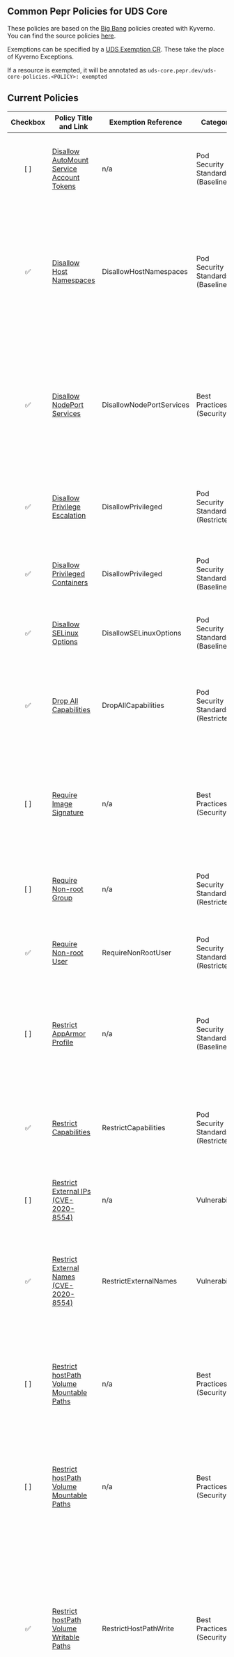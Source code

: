 ## Common Pepr Policies for UDS Core

These policies are based on the [Big Bang](https://p1.dso.mil/services/big-bang) policies created with Kyverno. You can find the source policies [here](https://repo1.dso.mil/big-bang/product/packages/kyverno-policies).

Exemptions can be specified by a [UDS Exemption CR](../operator/README.md). These take the place of Kyverno Exceptions.

If a resource is exempted, it will be annotated as `uds-core.pepr.dev/uds-core-policies.<POLICY>: exempted`

## Current Policies

| Checkbox | Policy Title and Link                                                                                                                                                                    | Exemption Reference | Category                            | Severity | Subject             | Description                                                                                                                                                                                                                                                                                                                                                                                                                                        |
| :------: | ---------------------------------------------------------------------------------------------------------------------------------------------------------------------------------------- | -------- | ----------------------------------- | -------- | ------------------- | -------------------------------------------------------------------------------------------------------------------------------------------------------------------------------------------------------------------------------------------------------------------------------------------------------------------------------------------------------------------------------------------------------------------------------------------------- |
|   [ ]    | [Disallow AutoMount Service Account Tokens](https://repo1.dso.mil/big-bang/product/packages/kyverno-policies/-/blob/main/chart/templates/disallow-auto-mount-service-account-token.yaml) | n/a | Pod Security Standards (Baseline)   | high     | Pod, ServiceAccount | Auto-mounting of Kubernetes API credentials is not ideal in all circumstances. This policy finds Pods and Service Accounts that automount kubernetes api credentials.                                                                                                                                                                                                                                                                                |
|    ✅    | [Disallow Host Namespaces](https://repo1.dso.mil/big-bang/product/packages/kyverno-policies/-/blob/main/chart/templates/disallow-host-namespaces.yaml) | DisallowHostNamespaces | Pod Security Standards (Baseline)   | high     | Pod                 | Host namespaces (Process ID namespace, Inter-Process Communication namespace, and network namespace) allow access to shared information and can be used to elevate privileges. Pods should not be allowed access to host namespaces. This policy ensures fields which make use of these host namespaces are set to `false`.                                                                                                                        |
|    ✅    | [Disallow NodePort Services](https://repo1.dso.mil/big-bang/product/packages/kyverno-policies/-/blob/main/chart/templates/disallow-nodeport-services.yaml) | DisallowNodePortServices | Best Practices (Security)           | medium   | Service             | A Kubernetes Service of type NodePort uses a host port to receive traffic from any source. A NetworkPolicy cannot be used to control traffic to host ports. Although NodePort Services can be useful, their use must be limited to Services with additional upstream security checks. This policy validates that any new Services do not use the `NodePort` type.                                                                                  |
|    ✅    | [Disallow Privilege Escalation](https://repo1.dso.mil/big-bang/product/packages/kyverno-policies/-/blob/main/chart/templates/disallow-privilege-escalation.yaml) | DisallowPrivileged | Pod Security Standards (Restricted) | high     | Pod                 | Privilege escalation, such as via set-user-ID or set-group-ID file mode, should not be allowed. This policy ensures the `allowPrivilegeEscalation` fields are either undefined or set to `false`.                                                                                                                                                                                                                                                  |
|    ✅    | [Disallow Privileged Containers](https://repo1.dso.mil/big-bang/product/packages/kyverno-policies/-/blob/main/chart/templates/disallow-privileged-containers.yaml) | DisallowPrivileged | Pod Security Standards (Baseline)   | high     | Pod                 | Privileged mode disables most security mechanisms and must not be allowed. This policy ensures Pods do not call for privileged mode.                                                                                                                                                                                                                                                                                                               |
|    ✅    | [Disallow SELinux Options](https://repo1.dso.mil/big-bang/product/packages/kyverno-policies/-/blob/main/chart/templates/disallow-selinux-options.yaml) | DisallowSELinuxOptions | Pod Security Standards (Baseline)   | high     | Pod                 | SELinux options can be used to escalate privileges. This policy ensures that the `seLinuxOptions` specified are not used.                                                                                                                                                                                                                                                                                                                          |
|    ✅    | [Drop All Capabilities](https://repo1.dso.mil/big-bang/product/packages/kyverno-policies/-/blob/main/chart/templates/require-drop-all-capabilities.yaml) | DropAllCapabilities | Pod Security Standards (Restricted) | medium   | Pod                 | Capabilities permit privileged actions without giving full root access. All capabilities should be dropped from a Pod, with only those required added back. This policy ensures that all containers explicitly specify `drop: ["ALL"]`.                                                                                                                                                                                                            |
|   [ ]    | [Require Image Signature](https://repo1.dso.mil/big-bang/product/packages/kyverno-policies/-/blob/main/chart/templates/require-image-signature.yaml) | n/a | Best Practices (Security)           | high     | Pod                 | Using the Cosign project, OCI images may be signed to ensure supply chain security is maintained. Those signatures can be verified before pulling into a cluster. This policy checks the signature to ensure it has been signed by verifying its signature against the public key.                                                                                                                                                                 |
|   [ ]    | [Require Non-root Group](https://repo1.dso.mil/big-bang/product/packages/kyverno-policies/-/blob/main/chart/templates/require-non-root-group.yaml) | n/a | Pod Security Standards (Restricted) | high     | Pod                 | Following the least privilege principle, access to the root group ID should be forbidden in containers. This policy ensures containers are running with groups > 0.                                                                                                                                                                                                                                                                                |
|    ✅    | [Require Non-root User](https://repo1.dso.mil/big-bang/product/packages/kyverno-policies/-/blob/main/chart/templates/require-non-root-user.yaml) | RequireNonRootUser | Pod Security Standards (Restricted) | high     | Pod                 | Following the least privilege principle, containers should not be run as root. This policy ensures containers either have `runAsNonRoot` set to `true` or `runAsUser` > 0.                                                                                                                                                                                                                                                                         |
|   [ ]    | [Restrict AppArmor Profile](https://repo1.dso.mil/big-bang/product/packages/kyverno-policies/-/blob/main/chart/templates/restrict-apparmor.yaml) | n/a | Pod Security Standards (Baseline)   | high     | Pod                 | On hosts using Debian Linux distros, AppArmor is used as an access control framework. AppArmor uses the 'runtime/default' profile by default. This policy ensures Pods do not override the AppArmor profile with values outside of the allowed list.                                                                                                                                                                                               |
|    ✅    | [Restrict Capabilities](https://repo1.dso.mil/big-bang/product/packages/kyverno-policies/-/blob/main/chart/templates/restrict-capabilities.yaml)       | RestrictCapabilities | Pod Security Standards (Restricted) | high     | Pod                 | Capabilities permit privileged actions without giving full root access. Adding capabilities beyond the default set must not be allowed. This policy ensures users cannot add additional capabilities beyond the allowed list to a Pod.                                                                                                                                                                                                             |
|   [ ]    | [Restrict External IPs (CVE-2020-8554)](https://repo1.dso.mil/big-bang/product/packages/kyverno-policies/-/blob/main/chart/templates/restrict-external-ips.yaml) | n/a                        | Vulnerability                       | medium   | Service             | Service externalIPs can be used for a MITM attack (CVE-2020-8554). This policy restricts externalIPs to a specified list.                                                                                                                                                                                                                                                                                                                          |
|    ✅    | [Restrict External Names (CVE-2020-8554)](https://repo1.dso.mil/big-bang/product/packages/kyverno-policies/-/blob/main/chart/templates/restrict-external-names.yaml)     | RestrictExternalNames                | Vulnerability                       | medium   | Service             | Service external names can be used for a MITM attack (CVE-2020-8554). External names can be used by an attacker to point back to localhost or internal IP addresses for exploitation. This policy restricts services using external names to a specified list.                                                                                                                                                                                     |
|   [ ]    | [Restrict hostPath Volume Mountable Paths](https://repo1.dso.mil/big-bang/product/packages/kyverno-policies/-/blob/main/chart/templates/restrict-host-path-mount-pv.yaml)      | n/a           | Best Practices (Security)           | medium   | PersistentVolume    | PersistentVolume using hostPath consume the underlying node's file system. If not universally disabled, they should be restricted to specific host paths to prevent access to sensitive information. This policy ensures that PV hostPath is in the allowed list.                                                                                                                                                                                  |
|   [ ]    | [Restrict hostPath Volume Mountable Paths](https://repo1.dso.mil/big-bang/product/packages/kyverno-policies/-/blob/main/chart/templates/restrict-host-path-mount.yaml)     | n/a | Best Practices (Security)           | medium   | Pod                 | hostPath volumes consume the underlying node's file system. If hostPath volumes are not universally disabled, they should be restricted to specific host paths to prevent access to sensitive information. This policy ensures that hostPath volume paths are in the allowed list.                                                                                                                                                                 |
|    ✅    | [Restrict hostPath Volume Writable Paths](https://repo1.dso.mil/big-bang/product/packages/kyverno-policies/-/blob/main/chart/templates/restrict-host-path-write.yaml)     | RestrictHostPathWrite               | Best Practices (Security)           | medium   | Pod                 | hostPath volumes consume the underlying node's file system. If hostPath volumes are not universally disabled, they should be required to be read-only. Pods which are allowed to mount hostPath volumes in read/write mode pose a security risk even if confined to a "safe" file system on the host and may escape those confines. This policy checks containers for hostPath volumes and validates they are explicitly mounted in readOnly mode. |
|    ✅    | [Restrict Host Ports](https://repo1.dso.mil/big-bang/product/packages/kyverno-policies/-/blob/main/chart/templates/restrict-host-ports.yaml)        | RestrictHostPorts                                     | Pod Security Standards (Baseline)   | high     | Pod                 | Access to host ports allows potential snooping of network traffic and should not be allowed, or at minimum restricted to a known list. This policy ensures only approved ports are defined in container's `hostPort` field.                                                                                                                                                                                                                        |
|   [ ]    | [Restrict Image Registries](https://repo1.dso.mil/big-bang/product/packages/kyverno-policies/-/blob/main/chart/templates/restrict-image-registries.yaml)      | n/a                           | Best Practices (Security)           | high     | Pod                 | Images from unknown, public registries can be of dubious quality and may not be scanned and secured, representing a high degree of risk. Requiring use of known, approved registries helps reduce threat exposure by ensuring image pulls only come from them. This policy validates that all images originate from a registry in the approved list.                                                                                               |
|    ✅    | [Restrict Proc Mount](https://repo1.dso.mil/big-bang/product/packages/kyverno-policies/-/blob/main/chart/templates/restrict-proc-mount.yaml)     | RestrictProcMount                                        | Pod Security Standards (Baseline)   | high     | Pod                 | The default /proc masks are set up to reduce the attack surface. This policy ensures nothing but the specified procMount can be used. By default only "Default" is allowed.                                                                                                                                                                                                                                                                        |
|    ✅    | [Restrict Seccomp](https://repo1.dso.mil/big-bang/product/packages/kyverno-policies/-/blob/main/chart/templates/restrict-seccomp.yaml)              | RestrictSeccomp                                     | Pod Security Standards (Baseline)   | high     | Pod                 | The SecComp profile should not be explicitly set to Unconfined. This policy, requiring Kubernetes v1.19 or later, ensures that the `seccompProfile.Type` is undefined or restricted to the values in the allowed list. By default, this is `RuntimeDefault` or `Localhost`.                                                                                                                                                                        |
|    ✅    | [Restrict SELinux Type](https://repo1.dso.mil/big-bang/product/packages/kyverno-policies/-/blob/main/chart/templates/restrict-selinux-type.yaml)            | RestrictSELinuxType                             | Pod Security Standards (Baseline)   | high     | Pod                 | SELinux options can be used to escalate privileges. This policy ensures that the `seLinuxOptions` type field is undefined or restricted to the allowed list.                                                                                                                                                                                                                                                                                       |
|   [ ]    | [Restrict Sysctls](https://repo1.dso.mil/big-bang/product/packages/kyverno-policies/-/blob/main/chart/templates/restrict-sysctls.yaml)            | n/a                                       | Pod Security Standards (Baseline)   | high     | Pod                 | Sysctl can disable security mechanisms or affect all containers on a host, and should be restricted to an allowed "safe" subset. A sysctl is considered safe if it is namespaced and is isolated from other Pods and processes on the same Node. This policy ensures that all sysctls are in the allowed list.                                                                                                                                     |
|    ✅    | [Restrict Volume Types](https://repo1.dso.mil/big-bang/product/packages/kyverno-policies/-/blob/main/chart/templates/restrict-volume-types.yaml)       | RestrictVolumeTypes                                  | Pod Security Standards (Restricted) | medium   | Pod                 | Volume types, beyond the core set, should be restricted to limit exposure to potential vulnerabilities in Container Storage Interface (CSI) drivers. In addition, HostPath volumes should not be                                                                                                                                                                                                                                                   |
